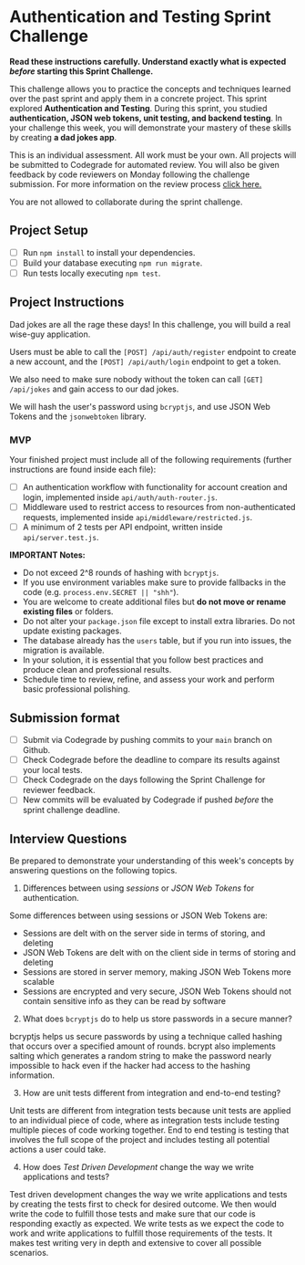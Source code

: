 # Authentication and Testing Sprint Challenge

**Read these instructions carefully. Understand exactly what is expected _before_ starting this Sprint Challenge.**

This challenge allows you to practice the concepts and techniques learned over the past sprint and apply them in a concrete project. This sprint explored **Authentication and Testing**. During this sprint, you studied **authentication, JSON web tokens, unit testing, and backend testing**. In your challenge this week, you will demonstrate your mastery of these skills by creating **a dad jokes app**.

This is an individual assessment. All work must be your own. All projects will be submitted to Codegrade for automated review. You will also be given feedback by code reviewers on Monday following the challenge submission. For more information on the review process [click here.](https://www.notion.so/lambdaschool/How-to-View-Feedback-in-CodeGrade-c5147cee220c4044a25de28bcb6bb54a)

You are not allowed to collaborate during the sprint challenge.

## Project Setup

- [ ] Run `npm install` to install your dependencies.
- [ ] Build your database executing `npm run migrate`.
- [ ] Run tests locally executing `npm test`.

## Project Instructions

Dad jokes are all the rage these days! In this challenge, you will build a real wise-guy application.

Users must be able to call the `[POST] /api/auth/register` endpoint to create a new account, and the `[POST] /api/auth/login` endpoint to get a token.

We also need to make sure nobody without the token can call `[GET] /api/jokes` and gain access to our dad jokes.

We will hash the user's password using `bcryptjs`, and use JSON Web Tokens and the `jsonwebtoken` library.

### MVP

Your finished project must include all of the following requirements (further instructions are found inside each file):

- [ ] An authentication workflow with functionality for account creation and login, implemented inside `api/auth/auth-router.js`.
- [ ] Middleware used to restrict access to resources from non-authenticated requests, implemented inside `api/middleware/restricted.js`.
- [ ] A minimum of 2 tests per API endpoint, written inside `api/server.test.js`.

**IMPORTANT Notes:**

- Do not exceed 2^8 rounds of hashing with `bcryptjs`.
- If you use environment variables make sure to provide fallbacks in the code (e.g. `process.env.SECRET || "shh"`).
- You are welcome to create additional files but **do not move or rename existing files** or folders.
- Do not alter your `package.json` file except to install extra libraries. Do not update existing packages.
- The database already has the `users` table, but if you run into issues, the migration is available.
- In your solution, it is essential that you follow best practices and produce clean and professional results.
- Schedule time to review, refine, and assess your work and perform basic professional polishing.

## Submission format

- [ ] Submit via Codegrade by pushing commits to your `main` branch on Github.
- [ ] Check Codegrade before the deadline to compare its results against your local tests.
- [ ] Check Codegrade on the days following the Sprint Challenge for reviewer feedback.
- [ ] New commits will be evaluated by Codegrade if pushed _before_ the sprint challenge deadline.

## Interview Questions

Be prepared to demonstrate your understanding of this week's concepts by answering questions on the following topics.

1. Differences between using _sessions_ or _JSON Web Tokens_ for authentication.

Some differences between using sessions or JSON Web Tokens are:
- Sessions are delt with on the server side in terms of storing, and deleting
- JSON Web Tokens are delt with on the client side in terms of storing and deleting
- Sessions are stored in server memory, making JSON Web Tokens more scalable 
- Sessions are encrypted and very secure, JSON Web Tokens should not contain sensitive info as they can be read by software

2. What does `bcryptjs` do to help us store passwords in a secure manner?

bcryptjs helps us secure passwords by using a technique called hashing that occurs over a specified amount of rounds. bcrypt also implements salting which generates a random string to make the password nearly impossible to hack even if the hacker had access to the hashing information.

3. How are unit tests different from integration and end-to-end testing?

Unit tests are different from integration tests because unit tests are applied to an individual piece of code, where as integration tests include testing multiple pieces of code working together. End to end testing is testing that involves the full scope of the project and includes testing all potential actions a user could take. 

4. How does _Test Driven Development_ change the way we write applications and tests?

Test driven development changes the way we write applications and tests by creating the tests first to check for desired outcome. We then would write the code to fulfill those tests and make sure that our code is responding exactly as expected. We write tests as we expect the code to work and write applications to fulfill those requirements of the tests. It makes test writing very in depth and extensive to cover all possible scenarios.

